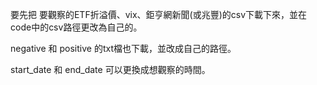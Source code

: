 要先把 要觀察的ETF折溢價、vix、鉅亨網新聞(或兆豐)的csv下載下來，並在code中的csv路徑更改為自己的。

negative 和 positive 的txt檔也下載，並改成自己的路徑。

start_date 和 end_date  可以更換成想觀察的時間。

